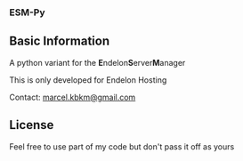 ### ESM-Py ###

## Basic Information ##

A python variant for the **E**ndelon**S**erver**M**anager

This is only developed for Endelon Hosting

Contact:
marcel.kbkm@gmail.com

## License ##
Feel free to use part of my code but don't pass it off as yours
